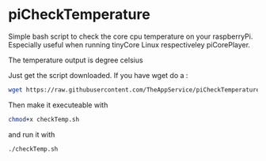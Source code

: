 # piCheckTemperature
Simple bash script to check the core cpu temperature on your raspberryPi. Especially useful when running tinyCore Linux respectiveley piCorePlayer.

The temperature output is degree celsius

Just get the script downloaded. If you have wget do a :
```bash
wget https://raw.githubusercontent.com/TheAppService/piCheckTemperature/master/checkTemp.sh
```
Then make it executeable with
```bash
chmod+x checkTemp.sh
```
and run it with 
```bash
./checkTemp.sh
```
